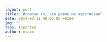```yaml
---
layout: post
title: "Испытал то, что давно не чувствовал"
date: 2014-03-11 00:00:00 +0300
img: ""
tags: Imported
author: vlaim
---
```


